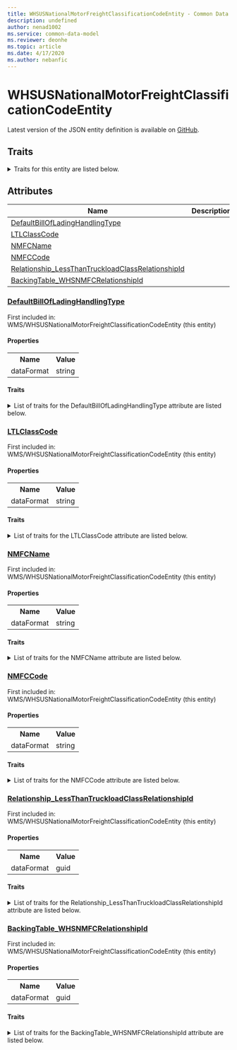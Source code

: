 ```yaml
---
title: WHSUSNationalMotorFreightClassificationCodeEntity - Common Data Model | Microsoft Docs
description: undefined
author: nenad1002
ms.service: common-data-model
ms.reviewer: deonhe
ms.topic: article
ms.date: 4/17/2020
ms.author: nebanfic
---
```


# WHSUSNationalMotorFreightClassificationCodeEntity

  
 Latest version of the JSON entity definition is available on <a href="https://github.com/Microsoft/CDM/tree/master/schemaDocuments/core/erp/Entities/SupplyChain/WMS/WHSUSNationalMotorFreightClassificationCodeEntity.cdm.json" target="_blank">GitHub</a>.  

## Traits

<details>
<summary>Traits for this entity are listed below.  
</summary>

**is.CDM.entityVersion**  
  <table><tr><th>Parameter</th><th>Value</th><th>Data type</th><th>Explanation</th></tr><tr><td>versionNumber</td><td>"1.0.0"</td><td>string</td><td>semantic version number of the entity</td></tr></table>

**is.application.releaseVersion**  
  <table><tr><th>Parameter</th><th>Value</th><th>Data type</th><th>Explanation</th></tr><tr><td>releaseVersion</td><td>"10.0.13.0"</td><td>string</td><td>semantic version number of the application introducing this entity</td></tr></table>

</details>

## Attributes

|Name|Description|First Included in Instance|
|---|---|---|
|[DefaultBillOfLadingHandlingType](#DefaultBillOfLadingHandlingType)||<a href="WHSUSNationalMotorFreightClassificationCodeEntity.md" target="_blank">WMS/WHSUSNationalMotorFreightClassificationCodeEntity</a>|
|[LTLClassCode](#LTLClassCode)||<a href="WHSUSNationalMotorFreightClassificationCodeEntity.md" target="_blank">WMS/WHSUSNationalMotorFreightClassificationCodeEntity</a>|
|[NMFCName](#NMFCName)||<a href="WHSUSNationalMotorFreightClassificationCodeEntity.md" target="_blank">WMS/WHSUSNationalMotorFreightClassificationCodeEntity</a>|
|[NMFCCode](#NMFCCode)||<a href="WHSUSNationalMotorFreightClassificationCodeEntity.md" target="_blank">WMS/WHSUSNationalMotorFreightClassificationCodeEntity</a>|
|[Relationship_LessThanTruckloadClassRelationshipId](#Relationship_LessThanTruckloadClassRelationshipId)||<a href="WHSUSNationalMotorFreightClassificationCodeEntity.md" target="_blank">WMS/WHSUSNationalMotorFreightClassificationCodeEntity</a>|
|[BackingTable_WHSNMFCRelationshipId](#BackingTable_WHSNMFCRelationshipId)||<a href="WHSUSNationalMotorFreightClassificationCodeEntity.md" target="_blank">WMS/WHSUSNationalMotorFreightClassificationCodeEntity</a>|

### <a href=#DefaultBillOfLadingHandlingType name="DefaultBillOfLadingHandlingType">DefaultBillOfLadingHandlingType</a>

First included in: WMS/WHSUSNationalMotorFreightClassificationCodeEntity (this entity)  

#### Properties

<table><tr><th>Name</th><th>Value</th></tr><tr><td>dataFormat</td><td>string</td></tr></table>

#### Traits

<details>
<summary>List of traits for the DefaultBillOfLadingHandlingType attribute are listed below.</summary>

**is.dataFormat.character**  
**is.dataFormat.big**  
**is.dataFormat.array**  
**is.dataFormat.character**  
**is.dataFormat.array**  
</details>

### <a href=#LTLClassCode name="LTLClassCode">LTLClassCode</a>

First included in: WMS/WHSUSNationalMotorFreightClassificationCodeEntity (this entity)  

#### Properties

<table><tr><th>Name</th><th>Value</th></tr><tr><td>dataFormat</td><td>string</td></tr></table>

#### Traits

<details>
<summary>List of traits for the LTLClassCode attribute are listed below.</summary>

**is.dataFormat.character**  
**is.dataFormat.big**  
**is.dataFormat.array**  
**is.dataFormat.character**  
**is.dataFormat.array**  
</details>

### <a href=#NMFCName name="NMFCName">NMFCName</a>

First included in: WMS/WHSUSNationalMotorFreightClassificationCodeEntity (this entity)  

#### Properties

<table><tr><th>Name</th><th>Value</th></tr><tr><td>dataFormat</td><td>string</td></tr></table>

#### Traits

<details>
<summary>List of traits for the NMFCName attribute are listed below.</summary>

**is.dataFormat.character**  
**is.dataFormat.big**  
**is.dataFormat.array**  
**is.dataFormat.character**  
**is.dataFormat.array**  
</details>

### <a href=#NMFCCode name="NMFCCode">NMFCCode</a>

First included in: WMS/WHSUSNationalMotorFreightClassificationCodeEntity (this entity)  

#### Properties

<table><tr><th>Name</th><th>Value</th></tr><tr><td>dataFormat</td><td>string</td></tr></table>

#### Traits

<details>
<summary>List of traits for the NMFCCode attribute are listed below.</summary>

**is.dataFormat.character**  
**is.dataFormat.big**  
**is.dataFormat.array**  
**is.dataFormat.character**  
**is.dataFormat.array**  
</details>

### <a href=#Relationship_LessThanTruckloadClassRelationshipId name="Relationship_LessThanTruckloadClassRelationshipId">Relationship_LessThanTruckloadClassRelationshipId</a>

First included in: WMS/WHSUSNationalMotorFreightClassificationCodeEntity (this entity)  

#### Properties

<table><tr><th>Name</th><th>Value</th></tr><tr><td>dataFormat</td><td>guid</td></tr></table>

#### Traits

<details>
<summary>List of traits for the Relationship_LessThanTruckloadClassRelationshipId attribute are listed below.</summary>

**is.dataFormat.character**  
**is.dataFormat.big**  
**is.dataFormat.array**  
**is.dataFormat.guid**  
**means.identity.entityId**  
**is.linkedEntity.identifier**  
Marks the attribute(s) that hold foreign key references to a linked (used as an attribute) entity. This attribute is added to the resolved entity to enumerate the referenced entities.  <table><tr><th>Parameter</th><th>Value</th><th>Data type</th><th>Explanation</th></tr><tr><td>entityReferences</td><td>empty table</td><td>entity</td><td>a reference to the constant entity holding the list of entity references</td></tr></table>

**is.dataFormat.guid**  
**is.dataFormat.character**  
**is.dataFormat.array**  
</details>

### <a href=#BackingTable_WHSNMFCRelationshipId name="BackingTable_WHSNMFCRelationshipId">BackingTable_WHSNMFCRelationshipId</a>

First included in: WMS/WHSUSNationalMotorFreightClassificationCodeEntity (this entity)  

#### Properties

<table><tr><th>Name</th><th>Value</th></tr><tr><td>dataFormat</td><td>guid</td></tr></table>

#### Traits

<details>
<summary>List of traits for the BackingTable_WHSNMFCRelationshipId attribute are listed below.</summary>

**is.dataFormat.character**  
**is.dataFormat.big**  
**is.dataFormat.array**  
**is.dataFormat.guid**  
**means.identity.entityId**  
**is.linkedEntity.identifier**  
Marks the attribute(s) that hold foreign key references to a linked (used as an attribute) entity. This attribute is added to the resolved entity to enumerate the referenced entities.  <table><tr><th>Parameter</th><th>Value</th><th>Data type</th><th>Explanation</th></tr><tr><td>entityReferences</td><td><table><tr><th>entityReference</th><th>attributeReference</th></tr><tr><td><a href="../../../Tables/SupplyChain/Inventory/Main/WHSNMFC.md" target="_blank">/core/erp/Tables/SupplyChain/Inventory/Main/WHSNMFC.cdm.json/WHSNMFC</a></td><td><a href="../../../Tables/SupplyChain/Inventory/Main/WHSNMFC.md#RecId" target="_blank">RecId</a></td></tr></table></td><td>entity</td><td>a reference to the constant entity holding the list of entity references</td></tr></table>

**is.dataFormat.guid**  
**is.dataFormat.character**  
**is.dataFormat.array**  
</details>
